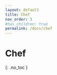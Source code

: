 ```yaml
---
layout: default
title: Chef
nav_order: 3
#has_children: true
permalink: /docs/chef
---
```


# Chef
{: .no_toc }

